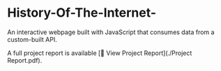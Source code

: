 # History-Of-The-Internet-
An interactive webpage built with JavaScript that consumes data from a custom-built API.

A full project report is available [📄 View Project Report](./Project Report.pdf). 
